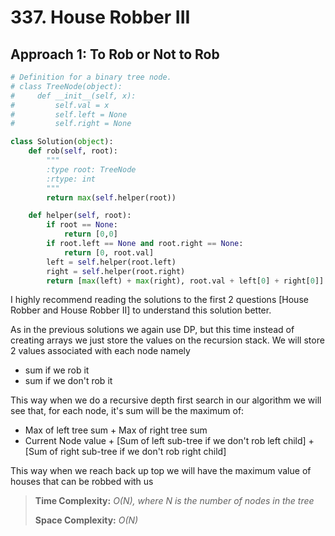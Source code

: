 # 337. House Robber III

## Approach 1: To Rob or Not to Rob

```python
# Definition for a binary tree node.
# class TreeNode(object):
#     def __init__(self, x):
#         self.val = x
#         self.left = None
#         self.right = None

class Solution(object):
    def rob(self, root):
        """
        :type root: TreeNode
        :rtype: int
        """
        return max(self.helper(root))

    def helper(self, root):
        if root == None:
            return [0,0]
        if root.left == None and root.right == None:
            return [0, root.val]
        left = self.helper(root.left)
        right = self.helper(root.right)
        return [max(left) + max(right), root.val + left[0] + right[0]]
```

I highly recommend reading the solutions to the first 2 questions \[House Robber and House Robber II\] to understand this solution better.

As in the previous solutions we again use DP, but this time instead of creating arrays we just store the values on the recursion stack. We will store 2 values associated with each node namely 

* sum if we rob it
* sum if we don't rob it

This way when we do a recursive depth first search in our algorithm we will see that, for each node, it's sum will be the maximum of:

* Max of left tree sum + Max of right tree sum
* Current Node value + \[Sum of left sub-tree if we don't rob left child\] + \[Sum of right sub-tree if we don't rob right child\]

This way when we reach back up top we will have the maximum value of houses that can be robbed with us

> **Time Complexity:** _O\(N\), where N is the number of nodes in the tree_
>
> **Space Complexity:** _O\(N\)_

